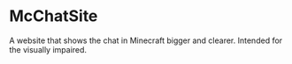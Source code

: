 # McChatSite

A website that shows the chat in Minecraft bigger and clearer.
Intended for the visually impaired.
